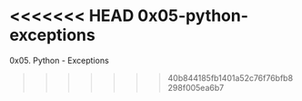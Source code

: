 <<<<<<< HEAD
0x05-python-exceptions
=======
0x05. Python - Exceptions
>>>>>>> 40b844185fb1401a52c76f76bfb8298f005ea6b7
